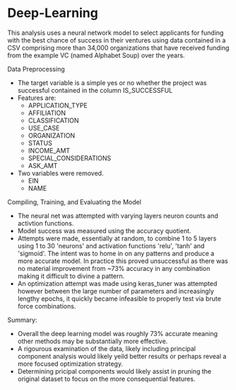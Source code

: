 # Deep-Learning

This analysis uses a neural network model to select applicants for funding with the best chance of success in their ventures using data contained in a CSV comprising more than 34,000 organizations that have received funding from the example VC (named Alphabet Soup) over the years.

Data Preprocessing
* The target variable is a simple yes or no whether the project was successful contained in the column IS_SUCCESSFUL
* Features are:
    * APPLICATION_TYPE        
    * AFFILIATION
    * CLASSIFICATION
    * USE_CASE
    * ORGANIZATION
    * STATUS
    * INCOME_AMT
    * SPECIAL_CONSIDERATIONS
    * ASK_AMT
* Two variables were removed.
    * EIN
    * NAME

Compiling, Training, and Evaluating the Model
 * The neural net was attempted with varying layers neuron counts and activtion functions.
 * Model success was measured using the accuracy quotient. 
 * Attempts were made, essentially at random, to combine 1 to 5 layers using 1 to 30 'neurons' and activation functions 'relu', 'tanh' and 'sigmoid'. The intent was to home in on any patterns and produce a more accurate model. In practice this proved unsuccessful as there was no material improvement from ~73% accuracy in any combination making it difficult to divine a pattern.
 * An optimization attempt was made using keras_tuner was attempted however between the large number of parameters and increasingly lengthy epochs, it quickly became infeasible to properly test via brute force combinations.

Summary: 
 * Overall the deep learning model was roughly 73% accurate meaning other methods may be substantially more effective.
 * A rigourous examination of the data, likely including principal component analysis would likely yeild better results or perhaps reveal a more focused optimization strategy.
 * Determining pricipal components would likely assist in pruning the original dataset to focus on the more consequential features. 

